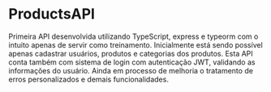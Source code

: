 # ProductsAPI

Primeira API desenvolvida utilizando TypeScript, express e typeorm com o intuito apenas de servir como treinamento.
Inicialmente está sendo possível apenas cadastrar usuários, produtos e categorias dos produtos.
Esta API conta também com sistema de login com autenticação JWT, validando as informações do usuário.
Ainda em processo de melhoria o tratamento de erros personalizados e demais funcionalidades.

